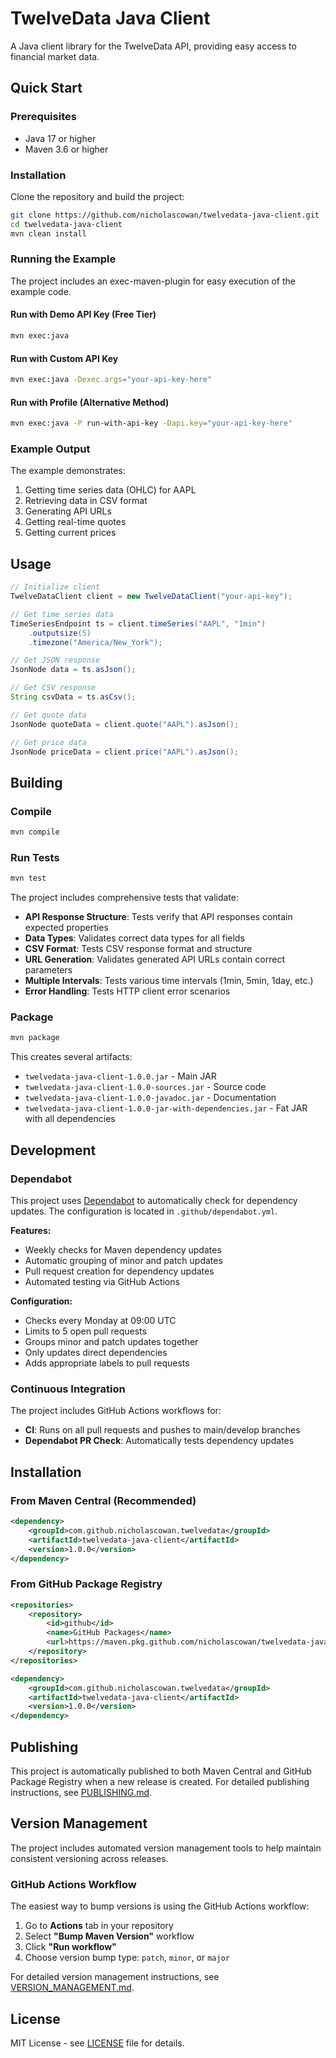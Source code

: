 # TwelveData Java Client

A Java client library for the TwelveData API, providing easy access to financial market data.

## Quick Start

### Prerequisites
- Java 17 or higher
- Maven 3.6 or higher

### Installation

Clone the repository and build the project:

```bash
git clone https://github.com/nicholascowan/twelvedata-java-client.git
cd twelvedata-java-client
mvn clean install
```

### Running the Example

The project includes an exec-maven-plugin for easy execution of the example code.

#### Run with Demo API Key (Free Tier)
```bash
mvn exec:java
```

#### Run with Custom API Key
```bash
mvn exec:java -Dexec.args="your-api-key-here"
```

#### Run with Profile (Alternative Method)
```bash
mvn exec:java -P run-with-api-key -Dapi.key="your-api-key-here"
```

### Example Output

The example demonstrates:
1. Getting time series data (OHLC) for AAPL
2. Retrieving data in CSV format
3. Generating API URLs
4. Getting real-time quotes
5. Getting current prices

## Usage

```java
// Initialize client
TwelveDataClient client = new TwelveDataClient("your-api-key");

// Get time series data
TimeSeriesEndpoint ts = client.timeSeries("AAPL", "1min")
    .outputsize(5)
    .timezone("America/New_York");

// Get JSON response
JsonNode data = ts.asJson();

// Get CSV response
String csvData = ts.asCsv();

// Get quote data
JsonNode quoteData = client.quote("AAPL").asJson();

// Get price data
JsonNode priceData = client.price("AAPL").asJson();
```

## Building

### Compile
```bash
mvn compile
```

### Run Tests
```bash
mvn test
```

The project includes comprehensive tests that validate:
- **API Response Structure**: Tests verify that API responses contain expected properties
- **Data Types**: Validates correct data types for all fields
- **CSV Format**: Tests CSV response format and structure
- **URL Generation**: Validates generated API URLs contain correct parameters
- **Multiple Intervals**: Tests various time intervals (1min, 5min, 1day, etc.)
- **Error Handling**: Tests HTTP client error scenarios

### Package
```bash
mvn package
```

This creates several artifacts:
- `twelvedata-java-client-1.0.0.jar` - Main JAR
- `twelvedata-java-client-1.0.0-sources.jar` - Source code
- `twelvedata-java-client-1.0.0-javadoc.jar` - Documentation
- `twelvedata-java-client-1.0.0-jar-with-dependencies.jar` - Fat JAR with all dependencies

## Development

### Dependabot

This project uses [Dependabot](https://dependabot.com/) to automatically check for dependency updates. The configuration is located in `.github/dependabot.yml`.

**Features:**
- Weekly checks for Maven dependency updates
- Automatic grouping of minor and patch updates
- Pull request creation for dependency updates
- Automated testing via GitHub Actions

**Configuration:**
- Checks every Monday at 09:00 UTC
- Limits to 5 open pull requests
- Groups minor and patch updates together
- Only updates direct dependencies
- Adds appropriate labels to pull requests

### Continuous Integration

The project includes GitHub Actions workflows for:
- **CI**: Runs on all pull requests and pushes to main/develop branches
- **Dependabot PR Check**: Automatically tests dependency updates

## Installation

### From Maven Central (Recommended)
```xml
<dependency>
    <groupId>com.github.nicholascowan.twelvedata</groupId>
    <artifactId>twelvedata-java-client</artifactId>
    <version>1.0.0</version>
</dependency>
```

### From GitHub Package Registry
```xml
<repositories>
    <repository>
        <id>github</id>
        <name>GitHub Packages</name>
        <url>https://maven.pkg.github.com/nicholascowan/twelvedata-java-client</url>
    </repository>
</repositories>

<dependency>
    <groupId>com.github.nicholascowan.twelvedata</groupId>
    <artifactId>twelvedata-java-client</artifactId>
    <version>1.0.0</version>
</dependency>
```

## Publishing

This project is automatically published to both Maven Central and GitHub Package Registry when a new release is created. For detailed publishing instructions, see [PUBLISHING.md](PUBLISHING.md).

## Version Management

The project includes automated version management tools to help maintain consistent versioning across releases.

### GitHub Actions Workflow

The easiest way to bump versions is using the GitHub Actions workflow:

1. Go to **Actions** tab in your repository
2. Select **"Bump Maven Version"** workflow
3. Click **"Run workflow"**
4. Choose version bump type: `patch`, `minor`, or `major`

For detailed version management instructions, see [VERSION_MANAGEMENT.md](VERSION_MANAGEMENT.md).

## License

MIT License - see [LICENSE](LICENSE.txt) file for details. 